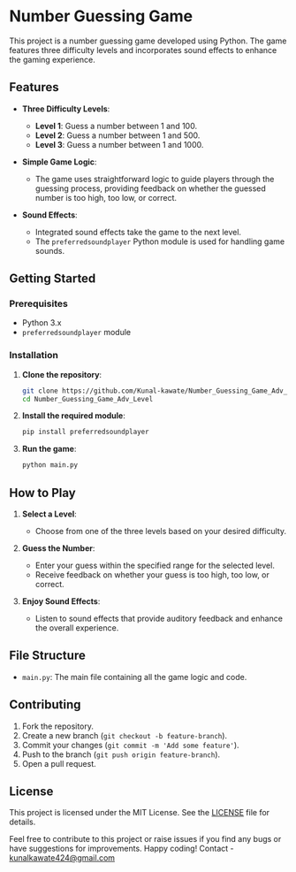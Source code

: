 # Number Guessing Game

This project is a number guessing game developed using Python. The game features three difficulty levels and incorporates sound effects to enhance the gaming experience.

## Features

- **Three Difficulty Levels**:
  - **Level 1**: Guess a number between 1 and 100.
  - **Level 2**: Guess a number between 1 and 500.
  - **Level 3**: Guess a number between 1 and 1000.

- **Simple Game Logic**:
  - The game uses straightforward logic to guide players through the guessing process, providing feedback on whether the guessed number is too high, too low, or correct.

- **Sound Effects**:
  - Integrated sound effects take the game to the next level.
  - The `preferredsoundplayer` Python module is used for handling game sounds.

## Getting Started

### Prerequisites

- Python 3.x
- `preferredsoundplayer` module

### Installation

1. **Clone the repository**:
    ```bash
    git clone https://github.com/Kunal-kawate/Number_Guessing_Game_Adv_Level.git
    cd Number_Guessing_Game_Adv_Level
    ```

2. **Install the required module**:
    ```bash
    pip install preferredsoundplayer
    ```

3. **Run the game**:
    ```bash
    python main.py
    ```

## How to Play

1. **Select a Level**:
   - Choose from one of the three levels based on your desired difficulty.

2. **Guess the Number**:
   - Enter your guess within the specified range for the selected level.
   - Receive feedback on whether your guess is too high, too low, or correct.

3. **Enjoy Sound Effects**:
   - Listen to sound effects that provide auditory feedback and enhance the overall experience.

## File Structure

- `main.py`: The main file containing all the game logic and code.

## Contributing

1. Fork the repository.
2. Create a new branch (`git checkout -b feature-branch`).
3. Commit your changes (`git commit -m 'Add some feature'`).
4. Push to the branch (`git push origin feature-branch`).
5. Open a pull request.

## License

This project is licensed under the MIT License. See the [LICENSE](LICENSE) file for details.

Feel free to contribute to this project or raise issues if you find any bugs or have suggestions for improvements. Happy coding!
Contact - kunalkawate424@gmail.com
